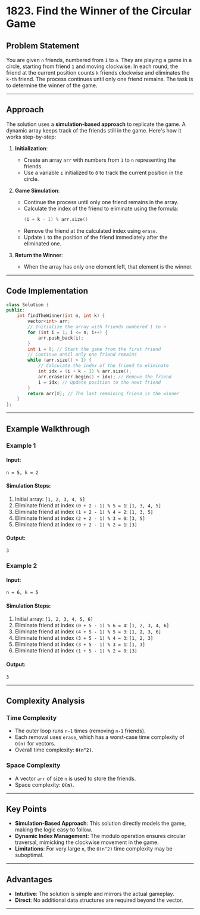 # 1823. Find the Winner of the Circular Game

## Problem Statement
You are given `n` friends, numbered from `1` to `n`. They are playing a game in a circle, starting from friend `1` and moving clockwise. In each round, the friend at the current position counts `k` friends clockwise and eliminates the `k-th` friend. The process continues until only one friend remains. The task is to determine the winner of the game.

---

## Approach
The solution uses a **simulation-based approach** to replicate the game. A dynamic array keeps track of the friends still in the game. Here's how it works step-by-step:

1. **Initialization**:
   - Create an array `arr` with numbers from `1` to `n` representing the friends.
   - Use a variable `i` initialized to `0` to track the current position in the circle.

2. **Game Simulation**:
   - Continue the process until only one friend remains in the array.
   - Calculate the index of the friend to eliminate using the formula:
     ```cpp
     (i + k - 1) % arr.size()
     ```
   - Remove the friend at the calculated index using `erase`.
   - Update `i` to the position of the friend immediately after the eliminated one.

3. **Return the Winner**:
   - When the array has only one element left, that element is the winner.

---

## Code Implementation

```cpp
class Solution {
public:
    int findTheWinner(int n, int k) {
        vector<int> arr;
        // Initialize the array with friends numbered 1 to n
        for (int i = 1; i <= n; i++) {
            arr.push_back(i);
        }
        int i = 0; // Start the game from the first friend
        // Continue until only one friend remains
        while (arr.size() > 1) {
            // Calculate the index of the friend to eliminate
            int idx = (i + k - 1) % arr.size();
            arr.erase(arr.begin() + idx); // Remove the friend
            i = idx; // Update position to the next friend
        }
        return arr[0]; // The last remaining friend is the winner
    }
};
```

---

## Example Walkthrough

### Example 1
#### Input:
```plaintext
n = 5, k = 2
```

#### Simulation Steps:
1. Initial array: `[1, 2, 3, 4, 5]`
2. Eliminate friend at index `(0 + 2 - 1) % 5 = 1`: `[1, 3, 4, 5]`
3. Eliminate friend at index `(1 + 2 - 1) % 4 = 2`: `[1, 3, 5]`
4. Eliminate friend at index `(2 + 2 - 1) % 3 = 0`: `[3, 5]`
5. Eliminate friend at index `(0 + 2 - 1) % 2 = 1`: `[3]`

#### Output:
```plaintext
3
```

### Example 2
#### Input:
```plaintext
n = 6, k = 5
```

#### Simulation Steps:
1. Initial array: `[1, 2, 3, 4, 5, 6]`
2. Eliminate friend at index `(0 + 5 - 1) % 6 = 4`: `[1, 2, 3, 4, 6]`
3. Eliminate friend at index `(4 + 5 - 1) % 5 = 3`: `[1, 2, 3, 6]`
4. Eliminate friend at index `(3 + 5 - 1) % 4 = 3`: `[1, 2, 3]`
5. Eliminate friend at index `(3 + 5 - 1) % 3 = 1`: `[1, 3]`
6. Eliminate friend at index `(1 + 5 - 1) % 2 = 0`: `[3]`

#### Output:
```plaintext
3
```

---

## Complexity Analysis

### Time Complexity
- The outer loop runs `n-1` times (removing `n-1` friends).
- Each removal uses `erase`, which has a worst-case time complexity of `O(n)` for vectors.
- Overall time complexity: **`O(n^2)`**.

### Space Complexity
- A vector `arr` of size `n` is used to store the friends.
- Space complexity: **`O(n)`**.

---

## Key Points
- **Simulation-Based Approach**: This solution directly models the game, making the logic easy to follow.
- **Dynamic Index Management**: The modulo operation ensures circular traversal, mimicking the clockwise movement in the game.
- **Limitations**: For very large `n`, the `O(n^2)` time complexity may be suboptimal.

---

## Advantages
- **Intuitive**: The solution is simple and mirrors the actual gameplay.
- **Direct**: No additional data structures are required beyond the vector.

---
